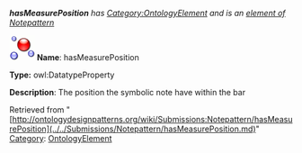 ___hasMeasurePosition__ has [Category:OntologyElement](../../Category/OntologyElement.md "Category:OntologyElement") and is an [element of](../../Property/ElementOf.md "Property:ElementOf") [Notepattern](../../Submissions/Notepattern.md "Submissions:Notepattern")_


  




[![DatatypeProperty](../../images/thumb/a/a5/DatatypeProperty.gif/45px-DatatypeProperty.gif)](../../Image/DatatypeProperty.gif.md "DatatypeProperty")
__Name__: hasMeasurePosition 


__Type:__ owl:DatatypeProperty 


__Description__: The position the symbolic note have within the bar 





Retrieved from "[http://ontologydesignpatterns.org/wiki/Submissions:Notepattern/hasMeasurePosition](../../Submissions/Notepattern/hasMeasurePosition.md)"
 [Category](http://ontologydesignpatterns.org/wiki/Special:Categories "Special:Categories"): [OntologyElement](../../Category/OntologyElement.md "Category:OntologyElement")